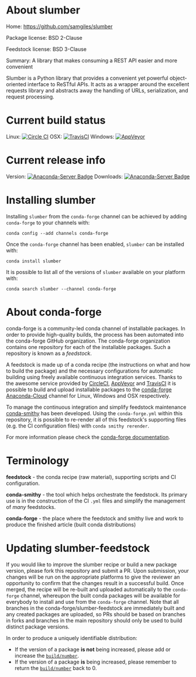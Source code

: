 About slumber
=============

Home: https://github.com/samgiles/slumber

Package license: BSD 2-Clause

Feedstock license: BSD 3-Clause

Summary: A library that makes consuming a REST API easier and more convenient

Slumber is a Python library that provides a convenient yet powerful object-oriented interface to ReSTful APIs.
It acts as a wrapper around the excellent requests library and abstracts away the handling of URLs, serialization, and request processing.


Current build status
====================

Linux: [![Circle CI](https://circleci.com/gh/conda-forge/slumber-feedstock.svg?style=shield)](https://circleci.com/gh/conda-forge/slumber-feedstock)
OSX: [![TravisCI](https://travis-ci.org/conda-forge/slumber-feedstock.svg?branch=master)](https://travis-ci.org/conda-forge/slumber-feedstock)
Windows: [![AppVeyor](https://ci.appveyor.com/api/projects/status/github/conda-forge/slumber-feedstock?svg=True)](https://ci.appveyor.com/project/conda-forge/slumber-feedstock/branch/master)

Current release info
====================
Version: [![Anaconda-Server Badge](https://anaconda.org/conda-forge/slumber/badges/version.svg)](https://anaconda.org/conda-forge/slumber)
Downloads: [![Anaconda-Server Badge](https://anaconda.org/conda-forge/slumber/badges/downloads.svg)](https://anaconda.org/conda-forge/slumber)

Installing slumber
==================

Installing `slumber` from the `conda-forge` channel can be achieved by adding `conda-forge` to your channels with:

```
conda config --add channels conda-forge
```

Once the `conda-forge` channel has been enabled, `slumber` can be installed with:

```
conda install slumber
```

It is possible to list all of the versions of `slumber` available on your platform with:

```
conda search slumber --channel conda-forge
```


About conda-forge
=================

conda-forge is a community-led conda channel of installable packages.
In order to provide high-quality builds, the process has been automated into the
conda-forge GitHub organization. The conda-forge organization contains one repository
for each of the installable packages. Such a repository is known as a *feedstock*.

A feedstock is made up of a conda recipe (the instructions on what and how to build
the package) and the necessary configurations for automatic building using freely
available continuous integration services. Thanks to the awesome service provided by
[CircleCI](https://circleci.com/), [AppVeyor](http://www.appveyor.com/)
and [TravisCI](https://travis-ci.org/) it is possible to build and upload installable
packages to the [conda-forge](https://anaconda.org/conda-forge)
[Anaconda-Cloud](http://docs.anaconda.org/) channel for Linux, Windows and OSX respectively.

To manage the continuous integration and simplify feedstock maintenance
[conda-smithy](http://github.com/conda-forge/conda-smithy) has been developed.
Using the ``conda-forge.yml`` within this repository, it is possible to re-render all of
this feedstock's supporting files (e.g. the CI configuration files) with ``conda smithy rerender``.

For more information please check the [conda-forge documentation](https://conda-forge.org/docs/).

Terminology
===========

**feedstock** - the conda recipe (raw material), supporting scripts and CI configuration.

**conda-smithy** - the tool which helps orchestrate the feedstock.
                   Its primary use is in the construction of the CI ``.yml`` files
                   and simplify the management of *many* feedstocks.

**conda-forge** - the place where the feedstock and smithy live and work to
                  produce the finished article (built conda distributions)


Updating slumber-feedstock
==========================

If you would like to improve the slumber recipe or build a new
package version, please fork this repository and submit a PR. Upon submission,
your changes will be run on the appropriate platforms to give the reviewer an
opportunity to confirm that the changes result in a successful build. Once
merged, the recipe will be re-built and uploaded automatically to the
`conda-forge` channel, whereupon the built conda packages will be available for
everybody to install and use from the `conda-forge` channel.
Note that all branches in the conda-forge/slumber-feedstock are
immediately built and any created packages are uploaded, so PRs should be based
on branches in forks and branches in the main repository should only be used to
build distinct package versions.

In order to produce a uniquely identifiable distribution:
 * If the version of a package **is not** being increased, please add or increase
   the [``build/number``](http://conda.pydata.org/docs/building/meta-yaml.html#build-number-and-string).
 * If the version of a package **is** being increased, please remember to return
   the [``build/number``](http://conda.pydata.org/docs/building/meta-yaml.html#build-number-and-string)
   back to 0.